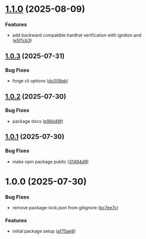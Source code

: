 # [1.1.0](https://github.com/FIL-Builders/filfox-verifier/compare/v1.0.3...v1.1.0) (2025-08-09)


### Features

* add backward compatible hardhat verification with ignition and ([e5f1cb3](https://github.com/FIL-Builders/filfox-verifier/commit/e5f1cb35175187079fe29305bb5a4bf20de21b6c))

## [1.0.3](https://github.com/FIL-Builders/filfox-verifier/compare/v1.0.2...v1.0.3) (2025-07-31)


### Bug Fixes

* forge cli options ([dc008eb](https://github.com/FIL-Builders/filfox-verifier/commit/dc008eb14393356e8047048e5965cfc146e25256))

## [1.0.2](https://github.com/FIL-Builders/filfox-verifier/compare/v1.0.1...v1.0.2) (2025-07-30)


### Bug Fixes

* package docs ([e96d48f](https://github.com/FIL-Builders/filfox-verifier/commit/e96d48f1dce257db97607b23b443f5b155b6ef57))

## [1.0.1](https://github.com/FIL-Builders/filfox-verifier/compare/v1.0.0...v1.0.1) (2025-07-30)


### Bug Fixes

* make npm package public ([31494d9](https://github.com/FIL-Builders/filfox-verifier/commit/31494d9ce681eb523b2ed6a2fd769278459a5103))

# 1.0.0 (2025-07-30)


### Bug Fixes

* remove package-lock.json from gitignore ([bc7ee7c](https://github.com/FIL-Builders/filfox-verifier/commit/bc7ee7cb050bccb551fa027000efb65fe40d0fa7))


### Features

* initial package setup ([af75ae9](https://github.com/FIL-Builders/filfox-verifier/commit/af75ae968aa3dbf68eeef69cbde54187c0d47b7c))
